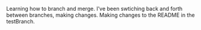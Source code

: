 Learning how to branch and merge. I've been swtiching back and forth between branches, making changes.
Making changes to the README in the testBranch.

